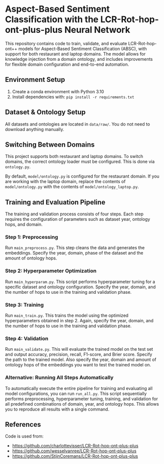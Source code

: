 # Aspect-Based Sentiment Classification with the LCR-Rot-hop-ont-plus-plus Neural Network

This repository contains code to train, validate, and evaluate LCR-Rot-hop-ont++ models for Aspect-Based Sentiment Classification (ABSC), with support for both restaurant and laptop domains. The model allows for knowledge injection from a domain ontology, and includes improvements for flexible domain configuration and end-to-end automation.

## Environment Setup

1. Create a conda environment with Python 3.10  
2. Install dependencies with: `pip install -r requirements.txt`


## Dataset & Ontology Setup

All datasets and ontologies are located in `data/raw/`. You do not need to download anything manually.

## Switching Between Domains

This project supports both restaurant and laptop domains. To switch domains, the correct ontology loader must be configured. This is done via `ontology.py`.

By default, `model/ontology.py` is configured for the restaurant domain. If you are working with the laptop domain, replace the contents of `model/ontology.py` with the contents of `model/ontology_laptop.py`.

## Training and Evaluation Pipeline

The training and validation process consists of four steps. Each step requires the configuration of parameters such as dataset year, ontology hops, and domain.

### Step 1: Preprocessing

Run `main_preprocess.py`. This step cleans the data and generates the embeddings. Specify the year, domain, phase of the dataset and the amount of ontology hops.

### Step 2: Hyperparameter Optimization

Run `main_hyperparam.py`. This script performs hyperparameter tuning for a specific dataset and ontology configuration. Specify the year, domain, and the number of hops to use in the training and validation phase. 

### Step 3: Training

Run `main_train.py`. This trains the model using the optimized hyperparameters obtained in step 2. Again, specify the year, domain, and the number of hops to use in the training and validation phase.

### Step 4: Validation

Run `main_validate.py`. This will evaluate the trained model on the test set and output accuracy, precision, recall, F1-score, and Brier score. Specify the path to the trained model. Also specify the year, domain and amount of ontology hops of the embeddings you want to test the trained model on.


### Alternative: Running All Steps Automatically

To automatically execute the entire pipeline for training and evaluating all model configurations, you can run `run_all.py`. This script sequentially performs preprocessing, hyperparameter tuning, training, and validation for all predefined combinations of domain, year, and ontology hops. This allows you to reproduce all results with a single command.

## References

Code is used from:

- https://github.com/charlottevisser/LCR-Rot-hop-ont-plus-plus  
- https://github.com/wesselvanree/LCR-Rot-hop-ont-plus-plus  
- https://github.com/StijnCoremans/LCR-Rot-hop-ont-plus-plus
